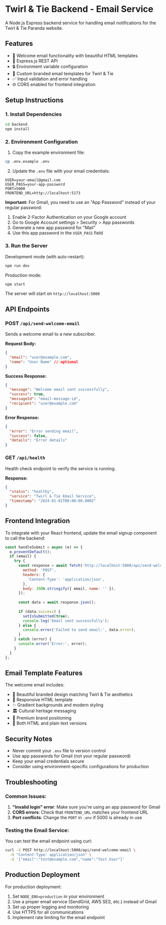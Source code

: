 # Twirl & Tie Backend - Email Service

A Node.js Express backend service for handling email notifications for the Twirl & Tie Paranda website.

## Features

- 📧 Welcome email functionality with beautiful HTML templates
- 🚀 Express.js REST API
- 🔒 Environment variable configuration
- 🎨 Custom branded email templates for Twirl & Tie
- ✅ Input validation and error handling
- 🌐 CORS enabled for frontend integration

## Setup Instructions

### 1. Install Dependencies

```bash
cd backend
npm install
```

### 2. Environment Configuration

1. Copy the example environment file:
```bash
cp .env.example .env
```

2. Update the `.env` file with your email credentials:
```env
USER=your-email@gmail.com
USER_PASS=your-app-password
PORT=5000
FRONTEND_URL=http://localhost:5173
```

**Important:** For Gmail, you need to use an "App Password" instead of your regular password:
1. Enable 2-Factor Authentication on your Google account
2. Go to Google Account settings > Security > App passwords
3. Generate a new app password for "Mail"
4. Use this app password in the `USER_PASS` field

### 3. Run the Server

Development mode (with auto-restart):
```bash
npm run dev
```

Production mode:
```bash
npm start
```

The server will start on `http://localhost:5000`

## API Endpoints

### POST `/api/send-welcome-email`

Sends a welcome email to a new subscriber.

**Request Body:**
```json
{
  "email": "user@example.com",
  "name": "User Name" // optional
}
```

**Success Response:**
```json
{
  "message": "Welcome email sent successfully",
  "success": true,
  "messageId": "email-message-id",
  "recipient": "user@example.com"
}
```

**Error Response:**
```json
{
  "error": "Error sending email",
  "success": false,
  "details": "Error details"
}
```

### GET `/api/health`

Health check endpoint to verify the service is running.

**Response:**
```json
{
  "status": "healthy",
  "service": "Twirl & Tie Email Service",
  "timestamp": "2024-01-01T00:00:00.000Z"
}
```

## Frontend Integration

To integrate with your React frontend, update the email signup component to call the backend:

```javascript
const handleSubmit = async (e) => {
  e.preventDefault();
  if (email) {
    try {
      const response = await fetch('http://localhost:5000/api/send-welcome-email', {
        method: 'POST',
        headers: {
          'Content-Type': 'application/json',
        },
        body: JSON.stringify({ email, name: '' }),
      });
      
      const data = await response.json();
      
      if (data.success) {
        setIsSubmitted(true);
        console.log('Email sent successfully');
      } else {
        console.error('Failed to send email:', data.error);
      }
    } catch (error) {
      console.error('Error:', error);
    }
  }
};
```

## Email Template Features

The welcome email includes:
- 🎨 Beautiful branded design matching Twirl & Tie aesthetics
- 📱 Responsive HTML template
- ✨ Gradient backgrounds and modern styling
- 🏛️ Cultural heritage messaging
- 💎 Premium brand positioning
- 📧 Both HTML and plain text versions

## Security Notes

- Never commit your `.env` file to version control
- Use app passwords for Gmail (not your regular password)
- Keep your email credentials secure
- Consider using environment-specific configurations for production

## Troubleshooting

### Common Issues:

1. **"Invalid login" error**: Make sure you're using an app password for Gmail
2. **CORS errors**: Check that `FRONTEND_URL` matches your frontend URL
3. **Port conflicts**: Change the `PORT` in `.env` if 5000 is already in use

### Testing the Email Service:

You can test the email endpoint using curl:

```bash
curl -X POST http://localhost:5000/api/send-welcome-email \
  -H "Content-Type: application/json" \
  -d '{"email":"test@example.com","name":"Test User"}'
```

## Production Deployment

For production deployment:

1. Set `NODE_ENV=production` in your environment
2. Use a proper email service (SendGrid, AWS SES, etc.) instead of Gmail
3. Set up proper logging and monitoring
4. Use HTTPS for all communications
5. Implement rate limiting for the email endpoint